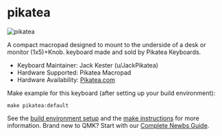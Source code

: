 # pikatea

![pikatea](https://i.imgur.com/INnCEsB.jpg)

A compact macropad designed to mount to the underside of a desk or monitor (1x5)+Knob. keyboard made and sold by Pikatea Keyboards.

* Keyboard Maintainer: Jack Kester (u/JackPikatea)
* Hardware Supported: Pikatea Macropad
* Hardware Availability: [Pikatea.com](http://pikatea.com/)

Make example for this keyboard (after setting up your build environment):

    make pikatea:default

See the [build environment setup](https://docs.qmk.fm/#/getting_started_build_tools) and the [make instructions](https://docs.qmk.fm/#/getting_started_make_guide) for more information. Brand new to QMK? Start with our [Complete Newbs Guide](https://docs.qmk.fm/#/newbs).
